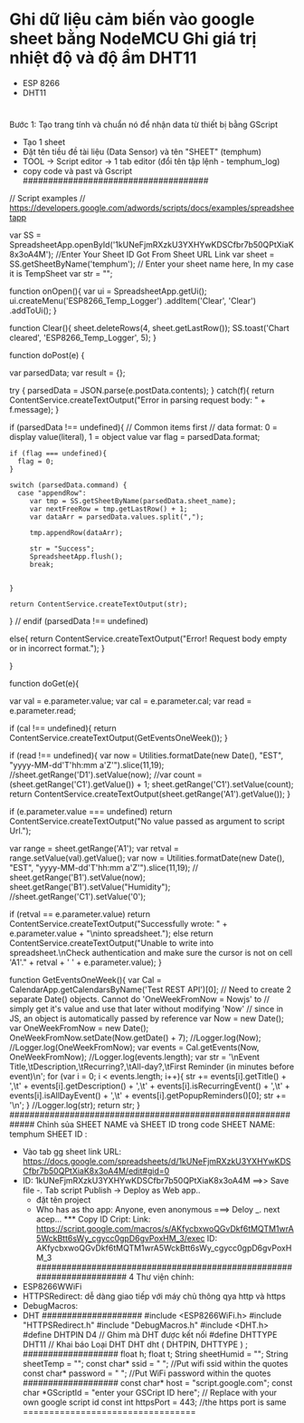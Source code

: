 # Ghi dữ liệu cảm biến vào google sheet bằng NodeMCU Ghi giá trị nhiệt độ và độ ẩm DHT11
- ESP 8266
- DHT11
# 
Bước 1: Tạo trang tính và chuẩn nó để nhận data từ thiết bị bằng GScript
  - Tạo 1 sheet
  - Đặt tên tiều đề tài liệu (Data Sensor) và tên "SHEET" (temphum)
  - TOOL -> Script editor -> 1 tab editor (đổi tên tập lệnh - temphum_log)
  - copy code và past và Gscript
  #####################################
 
// Script examples
// https://developers.google.com/adwords/scripts/docs/examples/spreadsheetapp

var SS = SpreadsheetApp.openById('1kUNeFjmRXzkU3YXHYwKDSCfbr7b50QPtXiaK8x3oA4M');    //Enter Your Sheet ID Got From Sheet URL Link
var sheet = SS.getSheetByName('temphum');      // Enter your sheet name here, In my case it is TempSheet
var str = "";

function onOpen(){
  var ui = SpreadsheetApp.getUi();
  ui.createMenu('ESP8266_Temp_Logger')
  .addItem('Clear', 'Clear')
  .addToUi();
}

function Clear(){
  sheet.deleteRows(4, sheet.getLastRow());
  SS.toast('Chart cleared', 'ESP8266_Temp_Logger', 5);
}

function doPost(e) {

  var parsedData;
  var result = {};
  
  try { 
    parsedData = JSON.parse(e.postData.contents);
  } 
  catch(f){
    return ContentService.createTextOutput("Error in parsing request body: " + f.message);
  }
   
  if (parsedData !== undefined){
    // Common items first
    // data format: 0 = display value(literal), 1 = object value
    var flag = parsedData.format;
    
    if (flag === undefined){
      flag = 0;
    }
    
    switch (parsedData.command) {
      case "appendRow":
         var tmp = SS.getSheetByName(parsedData.sheet_name);
         var nextFreeRow = tmp.getLastRow() + 1;
         var dataArr = parsedData.values.split(",");
         
         tmp.appendRow(dataArr);
         
         str = "Success";
         SpreadsheetApp.flush();
         break;     
       
       
    }
    
    return ContentService.createTextOutput(str);
  } // endif (parsedData !== undefined)
  
  else{
    return ContentService.createTextOutput("Error! Request body empty or in incorrect format.");
  }
  
  
}


function doGet(e){
  
  var val = e.parameter.value;
  var cal = e.parameter.cal;
  var read = e.parameter.read;
  
  if (cal !== undefined){
    return ContentService.createTextOutput(GetEventsOneWeek());
  }
  
  if (read !== undefined){
    var now = Utilities.formatDate(new Date(), "EST", "yyyy-MM-dd'T'hh:mm a'Z'").slice(11,19);
    //sheet.getRange('D1').setValue(now);
    //var count = (sheet.getRange('C1').getValue()) + 1;
    sheet.getRange('C1').setValue(count);
    return ContentService.createTextOutput(sheet.getRange('A1').getValue());
  }
  
  if (e.parameter.value === undefined)
    return ContentService.createTextOutput("No value passed as argument to script Url.");
    
  var range = sheet.getRange('A1');
  var retval = range.setValue(val).getValue();
  var now = Utilities.formatDate(new Date(), "EST", "yyyy-MM-dd'T'hh:mm a'Z'").slice(11,19);
//  sheet.getRange('B1').setValue(now);
  sheet.getRange('B1').setValue("Humidity");
  //sheet.getRange('C1').setValue('0');
  
  if (retval == e.parameter.value)
    return ContentService.createTextOutput("Successfully wrote: " + e.parameter.value + "\ninto spreadsheet.");
  else
    return ContentService.createTextOutput("Unable to write into spreadsheet.\nCheck authentication and make sure the cursor is not on cell 'A1'." + retval + ' ' + e.parameter.value);
}

function GetEventsOneWeek(){
  var Cal = CalendarApp.getCalendarsByName('Test REST API')[0];
  // Need to create 2 separate Date() objects. Cannot do 'OneWeekFromNow = Nowjs' to 
  // simply get it's value and use that later without modifying 'Now'
  // since in JS, an object is automatically passed by reference
  var Now = new Date();
  var OneWeekFromNow = new Date();
  OneWeekFromNow.setDate(Now.getDate() + 7);
  //Logger.log(Now);
  //Logger.log(OneWeekFromNow);
  var events = Cal.getEvents(Now, OneWeekFromNow);
  //Logger.log(events.length);
  var str = '\nEvent Title,\tDescription,\tRecurring?,\tAll-day?,\tFirst Reminder (in minutes before event)\n';
  for (var i = 0; i < events.length; i++){
    str += events[i].getTitle() + ',\t' + events[i].getDescription() + ',\t' + events[i].isRecurringEvent() +  ',\t' + events[i].isAllDayEvent() + ',\t' + events[i].getPopupReminders()[0];
    str += '\n';
  }
  //Logger.log(str);
  return str;
}
#############################################################
Chỉnh sủa SHEET NAME và SHEET ID trong code 
SHEET NAME: temphum
SHEET ID : 
  - Vào tab gg sheet link URL: https://docs.google.com/spreadsheets/d/1kUNeFjmRXzkU3YXHYwKDSCfbr7b50QPtXiaK8x3oA4M/edit#gid=0
  - ID: 1kUNeFjmRXzkU3YXHYwKDSCfbr7b50QPtXiaK8x3oA4M
==>> Save file -. Tab script Publish -> Deploy as Web app..
    - đặt tên project
    - Who has as tho app: Anyone, even anonymous
    ===> Deloy _. next acep...
 *** Copy ID Cript: 
 Link: https://script.google.com/macros/s/AKfycbxwoQGvDkf6tMQTM1wrA5WckBtt6sWy_cgycc0gpD6gvPoxHM_3/exec
 ID: AKfycbxwoQGvDkf6tMQTM1wrA5WckBtt6sWy_cgycc0gpD6gvPoxHM_3
 #####################################################################
4 Thư viện chính:
  - ESP8266WWiFi
  - HTTPSRedirect: dễ dàng giao tiếp với máy chủ thông qya http và https
  - DebugMacros: 
  - DHT
  ####################
#include <ESP8266WiFi.h>
#include "HTTPSRedirect.h"
#include "DebugMacros.h"
#include <DHT.h>
#define DHTPIN D4 // Ghim mà DHT được kết nối
#define DHTTYPE DHT11 // Khai báo Loại DHT
DHT dht ( DHTPIN, DHTTYPE ) ;
  ###################
float h;
float t;
String sheetHumid = "";
String sheetTemp = "";
const char* ssid = " ";                //Put wifi ssid within the quotes
const char* password = " ";         //Put WiFi password within the quotes
  ###################
const char* host = "script.google.com";
const char *GScriptId = "enter your GSCript ID here"; // Replace with your own google script id
const int httpsPort = 443; //the https port is same
=================================
